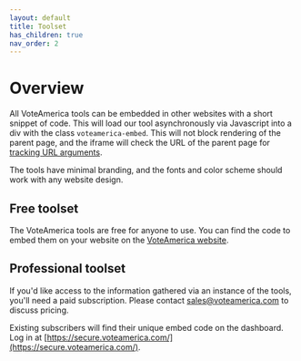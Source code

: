 ```yaml
---
layout: default
title: Toolset
has_children: true
nav_order: 2
---
```


# Overview

All VoteAmerica tools can be embedded in other websites with a short snippet of code. This will load our tool asynchronously via Javascript into a div with the class `voteamerica-embed`. This will not block rendering of the parent page, and the iframe will check the URL of the parent page for [tracking URL arguments](/toolset/tracking/).

The tools have minimal branding, and the fonts and color scheme should work with any website design.

## Free toolset

The VoteAmerica tools are free for anyone to use. You can find the code to embed them on your website on the [VoteAmerica website](https://www.voteamerica.com/embeds/).

## Professional toolset

If you'd like access to the information gathered via an instance of the tools, you'll need a paid subscription.  Please contact [sales@voteamerica.com](mailto:sales@voteamerica.com) to discuss pricing.

Existing subscribers will find their unique embed code on the dashboard. Log in at [https://secure.voteamerica.com/](https://secure.voteamerica.com/).
